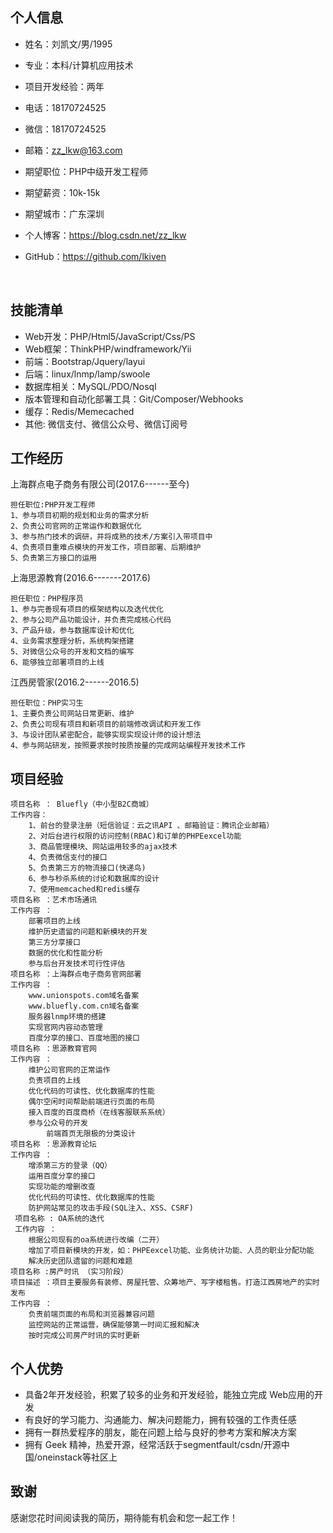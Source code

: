 ## 个人信息

- 姓名：刘凯文/男/1995
- 专业：本科/计算机应用技术
- 项目开发经验：两年
- 电话：18170724525
- 微信：18170724525
- 邮箱：zz_lkw@163.com
- 期望职位：PHP中级开发工程师
- 期望薪资：10k-15k
- 期望城市：广东深圳
- 个人博客：https://blog.csdn.net/zz_lkw
- GitHub：https://github.com/lkiven

  ​

## 技能清单

- Web开发：PHP/Html5/JavaScript/Css/PS
- Web框架：ThinkPHP/windframework/Yii
- 前端：Bootstrap/Jquery/layui
- 后端：linux/lnmp/lamp/swoole
- 数据库相关：MySQL/PDO/Nosql
- 版本管理和自动化部署工具：Git/Composer/Webhooks
- 缓存：Redis/Memecached
- 其他: 微信支付、微信公众号、微信订阅号
## 工作经历
上海群点电子商务有限公司(2017.6------至今)

    担任职位:PHP开发工程师
    1、参与项目初期的规划和业务的需求分析
    2、负责公司官网的正常运作和数据优化
    3、参与热门技术的调研，并将成熟的技术/方案引入带项目中
    4、负责项目重难点模块的开发工作，项目部署、后期维护
    5、负责第三方接口的运用
上海思源教育(2016.6-------2017.6)

```
担任职位：PHP程序员
1、参与完善现有项目的框架结构以及迭代优化
2、参与公司产品功能设计，并负责完成核心代码
3、产品升级，参与数据库设计和优化
4、业务需求整理分析，系统构架搭建
5、对微信公众号的开发和文档的编写
6、能够独立部署项目的上线
```

江西房管家(2016.2------2016.5)

```
担任职位：PHP实习生
1、主要负责公司网站日常更新、维护
2、负责公司现有项目和新项目的前端修改调试和开发工作
3、与设计团队紧密配合，能够实现实现设计师的设计想法
4、参与网站研发，按照要求按时按质按量的完成网站编程开发技术工作
```

## 项目经验


    项目名称 ： Bluefly（中小型B2C商城）
    工作内容：
    	1、前台的登录注册（短信验证：云之讯API 、邮箱验证：腾讯企业邮箱）
    	2、对后台进行权限的访问控制(RBAC)和订单的PHPEexcel功能
    	3、商品管理模块、网站运用较多的ajax技术
    	4、负责微信支付的接口
    	5、负责第三方的物流接口(快递鸟)
    	6、参与秒杀系统的讨论和数据库的设计
    	7、使用memcached和redis缓存
    项目名称 ：艺术市场通讯
    工作内容 ：
    	部署项目的上线
    	维护历史遗留的问题和新模块的开发
    	第三方分享接口
    	数据的优化和性能分析
    	参与后台开发技术可行性评估
    项目名称 ：上海群点电子商务官网部署 
    工作内容 ：
    	www.unionspots.com域名备案
    	www.bluefly.com.cn域名备案
    	服务器lnmp环境的搭建
    	实现官网内容动态管理
    	百度分享的接口、百度地图的接口
    项目名称 ：思源教育官网 
    工作内容 ：
    	维护公司官网的正常运作
    	负责项目的上线
    	优化代码的可读性、优化数据库的性能
    	偶尔空闲时间帮助前端进行页面的布局
    	接入百度的百度商桥（在线客服联系系统）
    	参与公众号的开发
        	前端首页无限极的分类设计
    项目名称 ：思源教育论坛
    工作内容 ：
    	增添第三方的登录（QQ）
    	运用百度分享的接口
    	实现功能的增删改查
    	优化代码的可读性、优化数据库的性能
    	防护网站常见的攻击手段(SQL注入、XSS、CSRF)
     项目名称 : OA系统的迭代 
     工作内容 ：
    	根据公司现有的oa系统进行改编（二开）
    	增加了项目新模块的开发，如：PHPEexcel功能、业务统计功能、人员的职业分配功能
    	解决历史团队遗留的问题和难题
    项目名称 :房产时讯 （实习阶段）
    项目描述 ：项目主要服务有装修、房屋托管、众筹地产、写字楼租售。打造江西房地产的实时发布
    工作内容 ：
    	负责前端页面的布局和浏览器兼容问题
    	监控网站的正常运营，确保能够第一时间汇报和解决
    	按时完成公司房产时讯的实时更新


## 个人优势
- 具备2年开发经验，积累了较多的业务和开发经验，能独立完成 Web应用的开发
- 有良好的学习能力、沟通能力、解决问题能力，拥有较强的工作责任感
- 拥有一群热爱程序的朋友，能在问题上给与良好的参考方案和解决方案
- 拥有 Geek 精神，热爱开源，经常活跃于segmentfault/csdn/开源中国/oneinstack等社区上

## 致谢

感谢您花时间阅读我的简历，期待能有机会和您一起工作！



